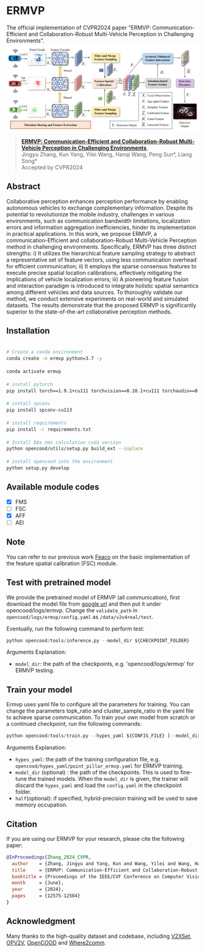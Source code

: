# ERMVP

The official implementation of CVPR2024 paper "ERMVP: Communication-Efficient and Collaboration-Robust Multi-Vehicle Perception in Challenging Environments".
![ERMVP_Overview](https://github.com/Terry9a/ERMVP/blob/main/image.png)
> [**ERMVP: Communication-Efficient and Collaboration-Robust Multi-Vehicle Perception in Challenging Environments**](https://openaccess.thecvf.com/content/CVPR2024/html/Zhang_ERMVP_Communication-Efficient_and_Collaboration-Robust_Multi-Vehicle_Perception_in_Challenging_Environments_CVPR_2024_paper.html),            
>  Jingyu Zhang, Kun Yang, Yilei Wang, Hanqi Wang, Peng Sun\*, Liang Song\*<br>
>  Accepted by CVPR2024 


## Abstract

Collaborative perception enhances perception performance by enabling autonomous vehicles to exchange complementary information. Despite its potential to revolutionize the mobile industry, challenges in various environments, such as communication bandwidth limitations, localization errors and information aggregation inefficiencies, hinder its implementation in practical applications. In this work, we propose ERMVP, a communication-Efficient and collaboration-Robust Multi-Vehicle Perception method in challenging environments. Specifically, ERMVP has three distinct strengths: i) It utilizes the hierarchical feature sampling strategy to abstract a representative set of feature vectors, using less communication overhead for efficient communication; ii) It employs the sparse consensus features to execute precise spatial location calibrations, effectively mitigating the implications of vehicle localization errors; iii) A pioneering feature fusion and interaction paradigm is introduced to integrate holistic spatial semantics among different vehicles and data sources. To thoroughly validate our method, we conduct extensive experiments on real-world and simulated datasets. The results demonstrate that the proposed ERMVP is significantly superior to the state-of-the-art collaborative perception methods.

## Installation

```bash

# Create a conda environment
conda create -n ermvp python=3.7 -y

conda activate ermvp 

# install pytorch
pip install torch==1.9.1+cu111 torchvision==0.10.1+cu111 torchaudio==0.9.1 -f https://download.pytorch.org/whl/torch_stable.html

# install spconv 
pip install spconv-cu113

# install requirements
pip install -r requirements.txt

# Install bbx nms calculation cuda version
python opencood/utils/setup.py build_ext --inplace

# install opencood into the environment
python setup.py develop

```

## Available module codes
  - [x] FMS
  - [ ] FSC
  - [x] AFF
  - [ ] AEI

## Note
You can refer to our previous work [Feaco](https://github.com/jmgu0212/FeaCo) on the basic implementation of the  feature spatial calibration (FSC) module.

## Test with pretrained model
We provide the  pretrained model of ERMVP (all communication), first download the model file from [google url](https://drive.google.com/drive/folders/1cO20HIDAET0oAIvzq2Wc3AkyB5_x1fag?usp=sharing) and
then put it under opencood/logs/ermvp. Change the `validate_path` in `opencood/logs/ermvp/config.yaml` as `/data/v2v4real/test`.

Eventually, run the following command to perform test:
```python
python opencood/tools/inference.py --model_dir ${CHECKPOINT_FOLDER}
```
Arguments Explanation:
- `model_dir`: the path of the checkpoints, e.g. 'opencood/logs/ermvp' for ERMVP testing.

## Train your model
Ermvp uses yaml file to configure all the parameters for training. You can change the parameters topk_ratio and cluster_sample_ratio in the yaml file to achieve sparse communication. To train your own model
from scratch or a continued checkpoint, run the following commands:

```python
python opencood/tools/train.py --hypes_yaml ${CONFIG_FILE} [--model_dir  ${CHECKPOINT_FOLDER} --half]
```
Arguments Explanation:
- `hypes_yaml`: the path of the training configuration file, e.g. `opencood/hypes_yaml/point_pillar_ermvp.yaml` for ERMVP training.
- `model_dir` (optional) : the path of the checkpoints. This is used to fine-tune the trained models. When the `model_dir` is
given, the trainer will discard the `hypes_yaml` and load the `config.yaml` in the checkpoint folder.
- `half`(optional): if specified, hybrid-precision training will be used to save memory occupation.

## Citation
 If you are using our ERMVP for your research, please cite the following paper:
  ```bibtex
@InProceedings{Zhang_2024_CVPR,
    author    = {Zhang, Jingyu and Yang, Kun and Wang, Yilei and Wang, Hanqi and Sun, Peng and Song, Liang},
    title     = {ERMVP: Communication-Efficient and Collaboration-Robust Multi-Vehicle Perception in Challenging Environments},
    booktitle = {Proceedings of the IEEE/CVF Conference on Computer Vision and Pattern Recognition (CVPR)},
    month     = {June},
    year      = {2024},
    pages     = {12575-12584}
}
```
## Acknowledgment
Many thanks to the high-quality dataset and codebase, including [V2XSet](https://drive.google.com/drive/folders/1r5sPiBEvo8Xby-nMaWUTnJIPK6WhY1B6), [OPV2V](https://drive.google.com/drive/folders/1dkDeHlwOVbmgXcDazZvO6TFEZ6V_7WUu), [OpenCOOD](https://github.com/DerrickXuNu/OpenCOOD) and  [Where2comm](https://github.com/MediaBrain-SJTU/Where2comm.git).
